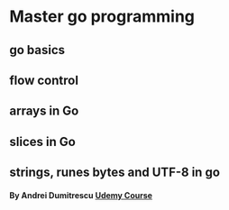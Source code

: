 # Master go programming

## go basics

## flow control

## arrays in Go

## slices in Go

## strings, runes bytes and UTF-8 in go

#### By Andrei Dumitrescu [Udemy Course](https://siigosas.udemy.com/course/master-go-programming-complete-golang-bootcamp)